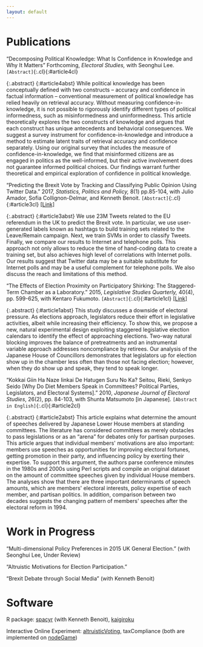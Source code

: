 ```yaml
---
layout: default
---
```

# Publications

&ldquo;Decomposing Political Knowledge: What Is Confidence in Knowledge and Why It Matters&rdquo; Forthcoming, _Electoral Studies,_ with Seonghui Lee.
`[Abstract]`{:.cl}{:#article4cl}

{:.abstract}
{:#article4abst}
While political knowledge has been conceptually defined with two constructs – accuracy and confidence in factual information – conventional measurement of political knowledge has relied heavily on retrieval accuracy. Without measuring confidence-in-knowledge, it is not possible to rigorously identify different types of political informedness, such as misinformedness and uninformedness. This article theoretically explores the two constructs of knowledge and argues that each construct has unique antecedents and behavioral consequences. We suggest a survey instrument for confidence-in-knowledge and introduce a method to estimate latent traits of retrieval accuracy and confidence separately. Using our original survey that includes the measure of confidence-in-knowledge, we find that misinformed citizens are as engaged in politics as the well-informed, but their active involvement does not guarantee informed political choices. Our findings warrant further theoretical and empirical exploration of confidence in political knowledge.

&ldquo;Predicting the Brexit Vote by Tracking and Classifying Public Opinion Using Twitter Data.&rdquo; 2017, _Statistics, Politics and Policy,_ 8(1) pp.85-104, with Julio Amador, Sofia Collignon-Delmar, and Kenneth Benoit.
`[Abstract]`{:.cl}{:#article3cl}
[[Link]](https://www.degruyter.com/view/j/spp.2017.8.issue-1/spp-2017-0006/spp-2017-0006.xml)

{:.abstract}
{:#article3abst}
We use 23M Tweets related to the EU referendum in the UK to predict the Brexit vote. In particular, we use user-generated labels known as hashtags to build training sets related to the Leave/Remain campaign. Next, we train SVMs in order to classify Tweets. Finally, we compare our results to Internet and telephone polls. This approach not only allows to reduce the time of hand-coding data to create a training set, but also achieves high level of correlations with Internet polls. Our results suggest that Twitter data may be a suitable substitute for Internet polls and may be a useful complement for telephone polls. We also discuss the reach and limitations of this method.



&ldquo;The Effects of Election Proximity on Participatory Shirking: The Staggered-Term Chamber as a Laboratory.&rdquo; 2015,
_Legislative Studies Quarterly,_ 40(4), pp. 599-625, with Kentaro Fukumoto. `[Abstract]`{:.cl}{:#article1cl}
[[Link]](http://onlinelibrary.wiley.com/doi/10.1111/lsq.12090/abstract)

{:.abstract}
{:#article1abst}
This study discusses a downside of electoral pressure. As elections approach, legislators reduce their effort in legislative activities, albeit while increasing their efficiency. To show this, we propose a new, natural experimental design exploiting staggered legislative election calendars to identify the effect of approaching elections. Two-way natural blocking improves the balance of pretreatments and an instrumental variable approach addresses noncompliance by retirees. Our analysis of the Japanese House of Councillors demonstrates that legislators up for election show up in the chamber less often than those not facing election; however, when they do show up and speak, they tend to speak longer.


&ldquo;Kokkai Giin Ha Naze Iinkai De Hatugen Suru No Ka? Seitou, Rieki, Senkyo Seido [Why Do Diet Members Speak in Committees? Political Parties, Legislators, and Electoral Systems].&rdquo; 2010, _Japanese Journal of Electoral Studies_, 26(2), pp. 84-103, with Shunta Matsumoto [in Japanese].
`[Abstract in English]`{:.cl}{:#article2cl}

{:.abstract}
{:#article2abst}
This article explains what determine the amount of speeches delivered by Japanese Lower House members at standing committees.  The literature has considered committees as merely obstacles to pass legislations or as an &ldquo;arena&rdquo; for debates only for partisan purposes.  This article argues that individual members' motivations are also important: members use speeches as opportunities for improving electoral fortunes, getting promotion in their party, and influencing policy by exerting their expertise.  To support this argument, the authors parse conference minutes in the 1980s and 2000s using Perl scripts and compile an original dataset on the amount of committee speeches given by individual House members.  The analyses show that there are three important determinants of speech amounts, which are members' electoral interests, policy expertise of each member, and partisan politics.  In addition, comparison between two decades suggests the changing pattern of members' speeches after the electoral reform in 1994.


# Work in Progress

&ldquo;Multi-dimensional Policy Preferences in 2015 UK General Election.&rdquo; (with Seonghui Lee, Under Review)

&ldquo;Altruistic Motivations for Election Participation.&rdquo;

&ldquo;Brexit Debate through Social Media&rdquo; (with Kenneth Benoit)


# Software
R package: [spacyr](https://cran.r-project.org/web/packages/spacyr/index.html) (with Kenneth Benoit), [kaigiroku](https://github.com/amatsuo/kaigiroku)

Interactive Online Experiment: [altruisticVoting](https://github.com/amatsuo/altruisticVoting), taxCompliance (both are implemented on [nodeGame](https://nodegame.org/))

<script>
$('#article4cl').click(function(){
  $("#article4abst").toggle();
});
$('#article3cl').click(function(){
  $("#article3abst").toggle();
});
  $('#article1cl').click(function(){
    $("#article1abst").toggle();
  });
  $('#article2cl').click(function(){
    $("#article2abst").toggle();
  });
  $('#wp1cl').click(function(){
    $("#wp1abst").toggle();
  });

</script>

